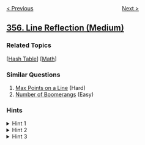 <!--|This file generated by command(leetcode description); DO NOT EDIT.    |-->
<!--+----------------------------------------------------------------------+-->
<!--|@author    openset <openset.wang@gmail.com>                           |-->
<!--|@link      https://github.com/openset                                 |-->
<!--|@home      https://github.com/openset/leetcode                        |-->
<!--+----------------------------------------------------------------------+-->

[< Previous](https://github.com/openset/leetcode/tree/master/problems/design-twitter "Design Twitter")
　　　　　　　　　　　　　　　　
[Next >](https://github.com/openset/leetcode/tree/master/problems/count-numbers-with-unique-digits "Count Numbers with Unique Digits")

## [356. Line Reflection (Medium)](https://leetcode.com/problems/line-reflection "直线镜像")



### Related Topics
  [[Hash Table](https://github.com/openset/leetcode/tree/master/tag/hash-table/README.md)]
  [[Math](https://github.com/openset/leetcode/tree/master/tag/math/README.md)]

### Similar Questions
  1. [Max Points on a Line](https://github.com/openset/leetcode/tree/master/problems/max-points-on-a-line) (Hard)
  1. [Number of Boomerangs](https://github.com/openset/leetcode/tree/master/problems/number-of-boomerangs) (Easy)

### Hints
<details>
<summary>Hint 1</summary>
Find the smallest and largest x-value for all points.
</details>

<details>
<summary>Hint 2</summary>
If there is a line then it should be at y = (minX + maxX) / 2.
</details>

<details>
<summary>Hint 3</summary>
For each point, make sure that it has a reflected point in the opposite side.
</details>
